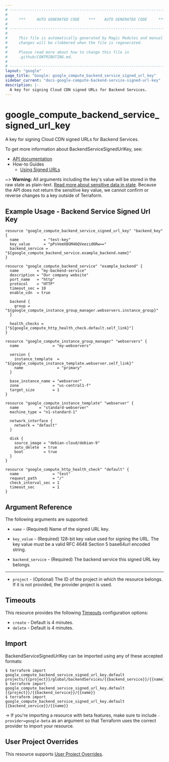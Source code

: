 ```yaml
---
# ----------------------------------------------------------------------------
#
#     ***     AUTO GENERATED CODE    ***    AUTO GENERATED CODE     ***
#
# ----------------------------------------------------------------------------
#
#     This file is automatically generated by Magic Modules and manual
#     changes will be clobbered when the file is regenerated.
#
#     Please read more about how to change this file in
#     .github/CONTRIBUTING.md.
#
# ----------------------------------------------------------------------------
layout: "google"
page_title: "Google: google_compute_backend_service_signed_url_key"
sidebar_current: "docs-google-compute-backend-service-signed-url-key"
description: |-
  A key for signing Cloud CDN signed URLs for Backend Services.
---
```


# google\_compute\_backend\_service\_signed\_url\_key

A key for signing Cloud CDN signed URLs for Backend Services.


To get more information about BackendServiceSignedUrlKey, see:

* [API documentation](https://cloud.google.com/compute/docs/reference/rest/v1/backendServices)
* How-to Guides
    * [Using Signed URLs](https://cloud.google.com/cdn/docs/using-signed-urls/)

~> **Warning:** All arguments including the key's value will be stored in the raw
state as plain-text. [Read more about sensitive data in state](/docs/state/sensitive-data.html).
Because the API does not return the sensitive key value,
we cannot confirm or reverse changes to a key outside of Terraform.

## Example Usage - Backend Service Signed Url Key


```hcl
resource "google_compute_backend_service_signed_url_key" "backend_key" {
  name           = "test-key"
  key_value      = "pPsVemX8GM46QVeezid6Rw=="
  backend_service = "${google_compute_backend_service.example_backend.name}"
}

resource "google_compute_backend_service" "example_backend" {
  name        = "my-backend-service"
  description = "Our company website"
  port_name   = "http"
  protocol    = "HTTP"
  timeout_sec = 10
  enable_cdn  = true

  backend {
    group = "${google_compute_instance_group_manager.webservers.instance_group}"
  }

  health_checks = ["${google_compute_http_health_check.default.self_link}"]
}

resource "google_compute_instance_group_manager" "webservers" {
  name               = "my-webservers"

  version {
    instance_template  = "${google_compute_instance_template.webserver.self_link}"
    name               = "primary"
  }

  base_instance_name = "webserver"
  zone               = "us-central1-f"
  target_size        = 1
}

resource "google_compute_instance_template" "webserver" {
  name         = "standard-webserver"
  machine_type = "n1-standard-1"

  network_interface {
    network = "default"
  }

  disk {
    source_image = "debian-cloud/debian-9"
    auto_delete  = true
    boot         = true
  }
}

resource "google_compute_http_health_check" "default" {
  name               = "test"
  request_path       = "/"
  check_interval_sec = 1
  timeout_sec        = 1
}
```

## Argument Reference

The following arguments are supported:


* `name` -
  (Required)
  Name of the signed URL key.

* `key_value` -
  (Required)
  128-bit key value used for signing the URL. The key value must be a
  valid RFC 4648 Section 5 base64url encoded string.

* `backend_service` -
  (Required)
  The backend service this signed URL key belongs.


- - -


* `project` - (Optional) The ID of the project in which the resource belongs.
    If it is not provided, the provider project is used.



## Timeouts

This resource provides the following
[Timeouts](/docs/configuration/resources.html#timeouts) configuration options:

- `create` - Default is 4 minutes.
- `delete` - Default is 4 minutes.

## Import

BackendServiceSignedUrlKey can be imported using any of these accepted formats:

```
$ terraform import google_compute_backend_service_signed_url_key.default projects/{{project}}/global/backendServices/{{backend_service}}/{{name}}
$ terraform import google_compute_backend_service_signed_url_key.default {{project}}/{{backend_service}}/{{name}}
$ terraform import google_compute_backend_service_signed_url_key.default {{backend_service}}/{{name}}
```

-> If you're importing a resource with beta features, make sure to include `-provider=google-beta`
as an argument so that Terraform uses the correct provider to import your resource.

## User Project Overrides

This resource supports [User Project Overrides](https://www.terraform.io/docs/providers/google/provider_reference.html#user_project_override).
